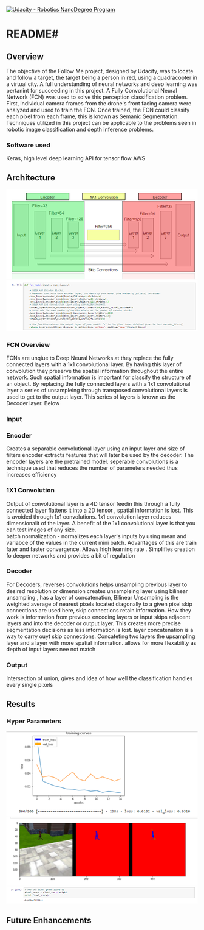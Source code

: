 [![Udacity - Robotics NanoDegree Program](https://s3-us-west-1.amazonaws.com/udacity-robotics/Extra+Images/RoboND_flag.png)](https://www.udacity.com/robotics)

# README#
## Overview ##

   The objective of the Follow Me project, designed by Udacity, was to locate and follow a target, the target being a person in red, using a quadracopter in a virtual city. A full understanding of neural networks and deep learning was pertanint for succeeding in this project. A Fully Convolutional Neural Network (FCN) was used to solve this perception classification problem. First, individual camera frames from the drone's front facing camera were analyzed and used to train the FCN. Once trained, the FCN could classify each pixel from each frame, this is known as Semanic Segmentation. Techniques utilized in this project can be applicable to the problems seen in robotic image classification and depth inference problems.   

### Software used ###  
Keras, high level deep learning API for tensor flow
AWS

## Architecture ##

![FCN Diagram](https://github.com/GlennPatrickMurphy/Follow_Me/blob/master/docs/FCN_Diagram.png)
![FCN Code](https://github.com/GlennPatrickMurphy/Follow_Me/blob/master/docs/FCN_Model.png)

### FCN Overview ###

FCNs are unqiue to Deep Neural Networks at they replace the fully connected layers with a 1x1 convolutional layer. By having this layer of convolution they preserve the spatial information throughout the entire network. Such spatial information is important for classify the structure of an object. 
By replacing the fully connected layers with a 1x1 convolutional layer a series of unsampleing through transposed convolutional layers is used to get to the output layer. This series of layers is known as the Decoder layer. Below


### Input ###

### Encoder ###

Creates a separable convolutional layer using an input layer and size of filters 
encoder extracts features that will later be used by the decoder. The encoder layers are the pretrained model. 
seperable convolutions is a technique used that reduces the number of parameters needed thus increases efficiency

### 1X1 Convolution ###

Output of convolutional layer is a 4D tensor feedin this through a fully connected layer flattens it into a 2D tensor , spatial information is lost. This is avoided through 1x1 convolutions. 1x1 convolution layer reduces dimensionalit of the layer. A benefit of the 1x1 convolutional layer is that you can test images of any size.  
batch normalization - normalizes each layer's inputs by using mean and variabce of the values in the current mini batch. Advantages of this are train fater and faster convergence. Allows high learning rate . Simplifies creation fo deeper networks and provides a bit of regulation

### Decoder ### 
For Decoders, reverses convolutions
helps unsampling previous layer to desired resolution or dimension
creates unsampleing layer using bilinear unsampling , has a layer of concatenation, 
Bilinear Unsampling is the weighted average of nearest pixels located diagonally to a given pixel
skip connections are used here, skip connections retain information. How they work is information from previous encoding layers or input skips adjacent layers and into the decoder or output layer. This creates more precise segmentation decisions as less information is lost.
layer concatenation is a way to carry ouyt skip connections. Concateting two layers the upsampling layer and a layer with more spatial information. allows for more flexability as depth of input layers nee not match

### Output  ###
Intersection of union, gives and idea of how well the classification handles every single pixels

## Results ##
### Hyper Parameters ###
![Training Curves](https://github.com/GlennPatrickMurphy/Follow_Me/blob/master/docs/Training_Curves.png)
![Segmentation](https://github.com/GlennPatrickMurphy/Follow_Me/blob/master/docs/Segmentation.png)
![IOU](https://github.com/GlennPatrickMurphy/Follow_Me/blob/master/docs/Score.PNG)

## Future Enhancements ##


